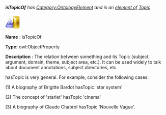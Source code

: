 ___isTopicOf__ 
 has
 [Category:OntologyElement](../../Category/OntologyElement "Category:OntologyElement") 
 and is an
 [element of](../../Property/ElementOf "Property:ElementOf") 
[Topic](../../Submissions/Topic "Submissions:Topic")_




  





[![ObjectProperty](../public/images/thumb/c/c3/ObjectProperty.gif/45px-ObjectProperty.gif)](../../Image/ObjectProperty.gif "ObjectProperty")


__Name__ 
 : isTopicOf
 



__Type:__ 
 owl:ObjectProperty
 



__Description__ 
 : The relation between something and its Topic (subject, argument, domain, theme, subject area, etc.). It can be used widely to talk about document annotations, subject directories, etc.
 



 hasTopic is very general. For example, consider the following cases:
 



 (1) A biography of Brigitte Bardot hasTopic 'star system'
 



 (2) The concept of 'starlet' hasTopic 'cinema'
 



 (3) A biography of Claude Chabrol hasTopic 'Nouvelle Vague'.